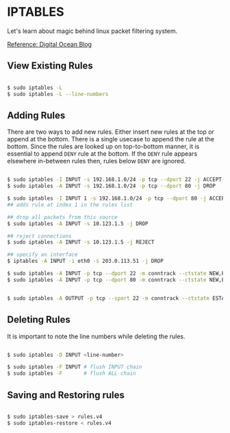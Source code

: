 # IPTABLES
Let's learn about magic behind linux packet filtering system.

[Reference: Digital Ocean Blog](https://www.digitalocean.com/community/tutorials/iptables-essentials-common-firewall-rules-and-commands)

## View Existing Rules
```bash

$ sudo iptables -L
$ sudo iptables -L --line-numbers

```

## Adding Rules
There are two ways to add new rules. Either insert new rules at the top or append at the bottom. There is a single usecase to append the rule
at the bottom. Since the rules are looked up on top-to-bottom manner, it is essential to append `DENY` rule at the bottom. If the `DENY` rule appears elsewhere in-between rules then, rules below `DENY` are ignored.

```bash

$ sudo iptables -I INPUT -s 192.168.1.0/24 -p tcp --dport 22 -j ACCEPT
$ sudo iptables -A INPUT -s 192.168.1.0/24 -p tcp --dport 80 -j DROP

$ sudo iptables -I INPUT 1 -s 192.168.1.0/24 -p tcp --dport 80 -j ACCEPT
## adds rule at index 1 in the rules list

## drop all packets from this source
$ sudo iptables -A INPUT -s 10.123.1.5 -j DROP

## reject connections
$ sudo iptables -A INPUT -s 10.123.1.5 -j REJECT

## specify an interface
$ iptables -A INPUT -i eth0 -s 203.0.113.51 -j DROP

$ sudo iptables -A INPUT -p tcp --dport 22 -m conntrack --ctstate NEW,ESTABLISHED -j ACCEPT
$ sudo iptables -A INPUT -p tcp --dport 80 -m conntrack --ctstate NEW,ESTABLISHED -j DROP


$ sudo iptables -A OUTPUT -p tcp --sport 22 -m conntrack --ctstate ESTABLISHED -j ACCEPT


```

## Deleting Rules
It is important to note the line numbers while deleting the rules.

```bash

$ sudo iptables -D INPUT <line-number>

$ sudo iptables -F INPUT # flush INPUT chain
$ sudo iptables -F       # flush ALL chain

```

## Saving and Restoring rules

```bash

$ sudo iptables-save > rules.v4
$ sudo iptables-restore < rules.v4

```